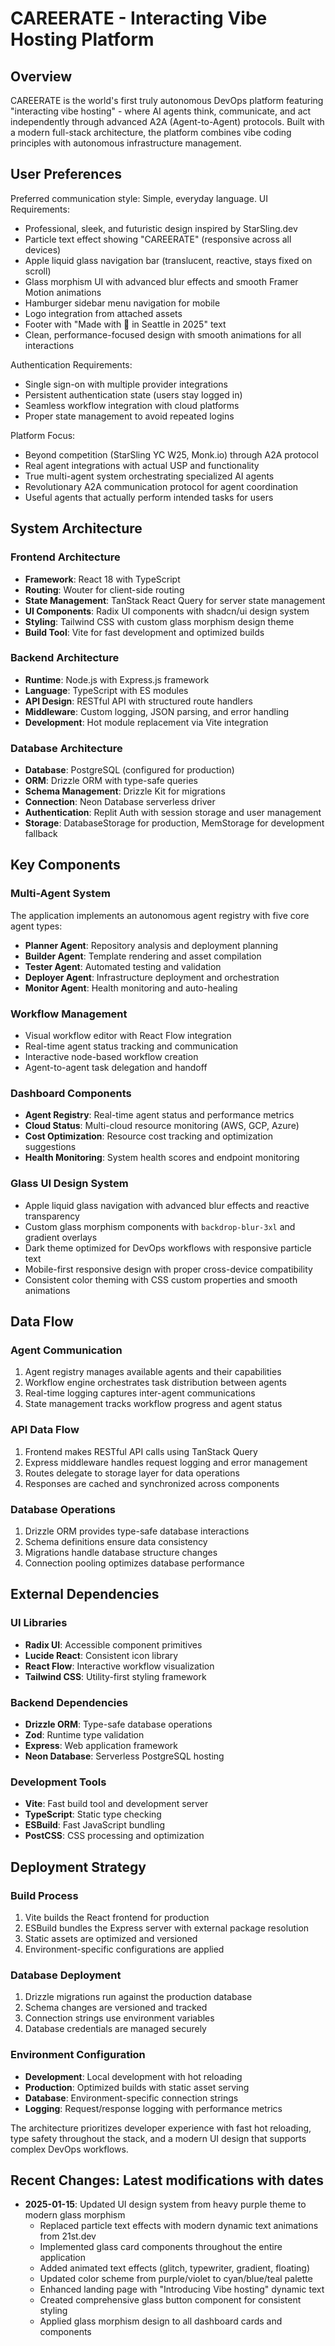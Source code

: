 # CAREERATE - Interacting Vibe Hosting Platform

## Overview

CAREERATE is the world's first truly autonomous DevOps platform featuring "interacting vibe hosting" - where AI agents think, communicate, and act independently through advanced A2A (Agent-to-Agent) protocols. Built with a modern full-stack architecture, the platform combines vibe coding principles with autonomous infrastructure management.

## User Preferences

Preferred communication style: Simple, everyday language.
UI Requirements: 
- Professional, sleek, and futuristic design inspired by StarSling.dev
- Particle text effect showing "CAREERATE" (responsive across all devices)
- Apple liquid glass navigation bar (translucent, reactive, stays fixed on scroll)
- Glass morphism UI with advanced blur effects and smooth Framer Motion animations
- Hamburger sidebar menu navigation for mobile
- Logo integration from attached assets
- Footer with "Made with 💙 in Seattle in 2025" text
- Clean, performance-focused design with smooth animations for all interactions

Authentication Requirements:
- Single sign-on with multiple provider integrations
- Persistent authentication state (users stay logged in)
- Seamless workflow integration with cloud platforms
- Proper state management to avoid repeated logins

Platform Focus:
- Beyond competition (StarSling YC W25, Monk.io) through A2A protocol
- Real agent integrations with actual USP and functionality
- True multi-agent system orchestrating specialized AI agents
- Revolutionary A2A communication protocol for agent coordination
- Useful agents that actually perform intended tasks for users

## System Architecture

### Frontend Architecture
- **Framework**: React 18 with TypeScript
- **Routing**: Wouter for client-side routing
- **State Management**: TanStack React Query for server state management
- **UI Components**: Radix UI components with shadcn/ui design system
- **Styling**: Tailwind CSS with custom glass morphism design theme
- **Build Tool**: Vite for fast development and optimized builds

### Backend Architecture
- **Runtime**: Node.js with Express.js framework
- **Language**: TypeScript with ES modules
- **API Design**: RESTful API with structured route handlers
- **Middleware**: Custom logging, JSON parsing, and error handling
- **Development**: Hot module replacement via Vite integration

### Database Architecture
- **Database**: PostgreSQL (configured for production)
- **ORM**: Drizzle ORM with type-safe queries
- **Schema Management**: Drizzle Kit for migrations
- **Connection**: Neon Database serverless driver
- **Authentication**: Replit Auth with session storage and user management
- **Storage**: DatabaseStorage for production, MemStorage for development fallback

## Key Components

### Multi-Agent System
The application implements an autonomous agent registry with five core agent types:
- **Planner Agent**: Repository analysis and deployment planning
- **Builder Agent**: Template rendering and asset compilation
- **Tester Agent**: Automated testing and validation
- **Deployer Agent**: Infrastructure deployment and orchestration
- **Monitor Agent**: Health monitoring and auto-healing

### Workflow Management
- Visual workflow editor with React Flow integration
- Real-time agent status tracking and communication
- Interactive node-based workflow creation
- Agent-to-agent task delegation and handoff

### Dashboard Components
- **Agent Registry**: Real-time agent status and performance metrics
- **Cloud Status**: Multi-cloud resource monitoring (AWS, GCP, Azure)
- **Cost Optimization**: Resource cost tracking and optimization suggestions
- **Health Monitoring**: System health scores and endpoint monitoring

### Glass UI Design System
- Apple liquid glass navigation with advanced blur effects and reactive transparency
- Custom glass morphism components with `backdrop-blur-3xl` and gradient overlays
- Dark theme optimized for DevOps workflows with responsive particle text
- Mobile-first responsive design with proper cross-device compatibility
- Consistent color theming with CSS custom properties and smooth animations

## Data Flow

### Agent Communication
1. Agent registry manages available agents and their capabilities
2. Workflow engine orchestrates task distribution between agents
3. Real-time logging captures inter-agent communications
4. State management tracks workflow progress and agent status

### API Data Flow
1. Frontend makes RESTful API calls using TanStack Query
2. Express middleware handles request logging and error management
3. Routes delegate to storage layer for data operations
4. Responses are cached and synchronized across components

### Database Operations
1. Drizzle ORM provides type-safe database interactions
2. Schema definitions ensure data consistency
3. Migrations handle database structure changes
4. Connection pooling optimizes database performance

## External Dependencies

### UI Libraries
- **Radix UI**: Accessible component primitives
- **Lucide React**: Consistent icon library
- **React Flow**: Interactive workflow visualization
- **Tailwind CSS**: Utility-first styling framework

### Backend Dependencies
- **Drizzle ORM**: Type-safe database operations
- **Zod**: Runtime type validation
- **Express**: Web application framework
- **Neon Database**: Serverless PostgreSQL hosting

### Development Tools
- **Vite**: Fast build tool and development server
- **TypeScript**: Static type checking
- **ESBuild**: Fast JavaScript bundling
- **PostCSS**: CSS processing and optimization

## Deployment Strategy

### Build Process
1. Vite builds the React frontend for production
2. ESBuild bundles the Express server with external package resolution
3. Static assets are optimized and versioned
4. Environment-specific configurations are applied

### Database Deployment
1. Drizzle migrations run against the production database
2. Schema changes are versioned and tracked
3. Connection strings use environment variables
4. Database credentials are managed securely

### Environment Configuration
- **Development**: Local development with hot reloading
- **Production**: Optimized builds with static asset serving
- **Database**: Environment-specific connection strings
- **Logging**: Request/response logging with performance metrics

The architecture prioritizes developer experience with fast hot reloading, type safety throughout the stack, and a modern UI design that supports complex DevOps workflows.

## Recent Changes: Latest modifications with dates
- **2025-01-15**: Updated UI design system from heavy purple theme to modern glass morphism
  - Replaced particle text effects with modern dynamic text animations from 21st.dev
  - Implemented glass card components throughout the entire application
  - Added animated text effects (glitch, typewriter, gradient, floating)
  - Updated color scheme from purple/violet to cyan/blue/teal palette
  - Enhanced landing page with "Introducing Vibe hosting" dynamic text
  - Created comprehensive glass button component for consistent styling
  - Applied glass morphism design to all dashboard cards and components